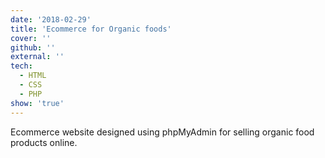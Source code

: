 ```yaml
---
date: '2018-02-29'
title: 'Ecommerce for Organic foods'
cover: ''
github: ''
external: ''
tech:
  - HTML
  - CSS
  - PHP
show: 'true'
---
```


Ecommerce website designed using phpMyAdmin for selling organic food products online.
